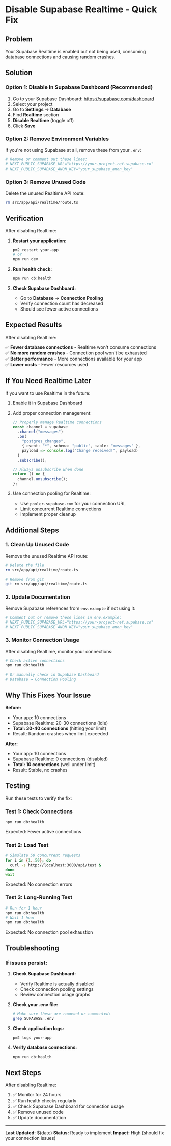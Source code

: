 # Disable Supabase Realtime - Quick Fix

## Problem

Your Supabase Realtime is enabled but not being used, consuming database connections and causing random crashes.

## Solution

### Option 1: Disable in Supabase Dashboard (Recommended)

1. Go to your Supabase Dashboard: https://supabase.com/dashboard
2. Select your project
3. Go to **Settings** → **Database**
4. Find **Realtime** section
5. **Disable Realtime** (toggle off)
6. Click **Save**

### Option 2: Remove Environment Variables

If you're not using Supabase at all, remove these from your `.env`:

```bash
# Remove or comment out these lines:
# NEXT_PUBLIC_SUPABASE_URL="https://your-project-ref.supabase.co"
# NEXT_PUBLIC_SUPABASE_ANON_KEY="your_supabase_anon_key"
```

### Option 3: Remove Unused Code

Delete the unused Realtime API route:

```bash
rm src/app/api/realtime/route.ts
```

## Verification

After disabling Realtime:

1. **Restart your application:**

   ```bash
   pm2 restart your-app
   # or
   npm run dev
   ```

2. **Run health check:**

   ```bash
   npm run db:health
   ```

3. **Check Supabase Dashboard:**
   - Go to **Database** → **Connection Pooling**
   - Verify connection count has decreased
   - Should see fewer active connections

## Expected Results

After disabling Realtime:

✅ **Fewer database connections** - Realtime won't consume connections  
✅ **No more random crashes** - Connection pool won't be exhausted  
✅ **Better performance** - More connections available for your app  
✅ **Lower costs** - Fewer resources used

## If You Need Realtime Later

If you want to use Realtime in the future:

1. Enable it in Supabase Dashboard
2. Add proper connection management:

   ```typescript
   // Properly manage Realtime connections
   const channel = supabase
     .channel("messages")
     .on(
       "postgres_changes",
       { event: "*", schema: "public", table: "messages" },
       payload => console.log("Change received!", payload)
     )
     .subscribe();

   // Always unsubscribe when done
   return () => {
     channel.unsubscribe();
   };
   ```

3. Use connection pooling for Realtime:
   - Use `pooler.supabase.com` for your connection URL
   - Limit concurrent Realtime connections
   - Implement proper cleanup

## Additional Steps

### 1. Clean Up Unused Code

Remove the unused Realtime API route:

```bash
# Delete the file
rm src/app/api/realtime/route.ts

# Remove from git
git rm src/app/api/realtime/route.ts
```

### 2. Update Documentation

Remove Supabase references from `env.example` if not using it:

```bash
# Comment out or remove these lines in env.example:
# NEXT_PUBLIC_SUPABASE_URL="https://your-project-ref.supabase.co"
# NEXT_PUBLIC_SUPABASE_ANON_KEY="your_supabase_anon_key"
```

### 3. Monitor Connection Usage

After disabling Realtime, monitor your connections:

```bash
# Check active connections
npm run db:health

# Or manually check in Supabase Dashboard
# Database → Connection Pooling
```

## Why This Fixes Your Issue

**Before:**

- Your app: 10 connections
- Supabase Realtime: 20-30 connections (idle)
- **Total: 30-40 connections** (hitting your limit)
- Result: Random crashes when limit exceeded

**After:**

- Your app: 10 connections
- Supabase Realtime: 0 connections (disabled)
- **Total: 10 connections** (well under limit)
- Result: Stable, no crashes

## Testing

Run these tests to verify the fix:

### Test 1: Check Connections

```bash
npm run db:health
```

Expected: Fewer active connections

### Test 2: Load Test

```bash
# Simulate 50 concurrent requests
for i in {1..50}; do
  curl -s http://localhost:3000/api/test &
done
wait
```

Expected: No connection errors

### Test 3: Long-Running Test

```bash
# Run for 1 hour
npm run db:health
# Wait 1 hour
npm run db:health
```

Expected: No connection pool exhaustion

## Troubleshooting

### If issues persist:

1. **Check Supabase Dashboard:**

   - Verify Realtime is actually disabled
   - Check connection pooling settings
   - Review connection usage graphs

2. **Check your .env file:**

   ```bash
   # Make sure these are removed or commented:
   grep SUPABASE .env
   ```

3. **Check application logs:**

   ```bash
   pm2 logs your-app
   ```

4. **Verify database connections:**
   ```bash
   npm run db:health
   ```

## Next Steps

After disabling Realtime:

1. ✅ Monitor for 24 hours
2. ✅ Run health checks regularly
3. ✅ Check Supabase Dashboard for connection usage
4. ✅ Remove unused code
5. ✅ Update documentation

---

**Last Updated:** $(date)
**Status:** Ready to implement
**Impact:** High (should fix your connection issues)

